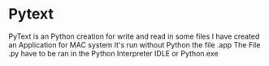 # Pytext
PyText is an Python creation for write and read in some files
I have created an Application for MAC system It's run without Python the file .app
The File .py have to be ran in the Python Interpreter IDLE or Python.exe

